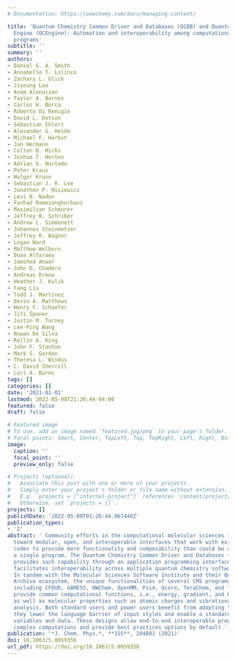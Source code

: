 ```yaml
---
# Documentation: https://wowchemy.com/docs/managing-content/

title: 'Quantum Chemistry Common Driver and Databases (QCDB) and Quantum Chemistry
  Engine (QCEngine): Automation and interoperability among computational chemistry
  programs'
subtitle: ''
summary: ''
authors:
- Daniel G. A. Smith
- Annabelle T. Lolinco
- Zachary L. Glick
- Jiyoung Lee
- Asem Alenaizan
- Taylor A. Barnes
- Carlos H. Borca
- Roberto Di Remigio
- David L. Dotson
- Sebastian Ehlert
- Alexander G. Heide
- Michael F. Herbst
- Jan Hermann
- Colton B. Hicks
- Joshua T. Horton
- Adrian G. Hurtado
- Peter Kraus
- Holger Kruse
- Sebastian J. R. Lee
- Jonathon P. Misiewicz
- Levi N. Naden
- Farhad Ramezanghorbani
- Maximilian Scheurer
- Jeffrey B. Schriber
- Andrew C. Simmonett
- Johannes Steinmetzer
- Jeffrey R. Wagner
- Logan Ward
- Matthew Welborn
- Doaa Altarawy
- Jamshed Anwar
- John D. Chodera
- Andreas Dreuw
- Heather J. Kulik
- Fang Liu
- Todd J. Martínez
- Devin A. Matthews
- Henry F. Schaefer
- Jiří Šponer
- Justin M. Turney
- Lee-Ping Wang
- Nuwan De Silva
- Rollin A. King
- John F. Stanton
- Mark S. Gordon
- Theresa L. Windus
- C. David Sherrill
- Lori A. Burns
tags: []
categories: []
date: '2021-01-01'
lastmod: 2022-05-08T21:26:44-04:00
featured: false
draft: false

# Featured image
# To use, add an image named `featured.jpg/png` to your page's folder.
# Focal points: Smart, Center, TopLeft, Top, TopRight, Left, Right, BottomLeft, Bottom, BottomRight.
image:
  caption: ''
  focal_point: ''
  preview_only: false

# Projects (optional).
#   Associate this post with one or more of your projects.
#   Simply enter your project's folder or file name without extension.
#   E.g. `projects = ["internal-project"]` references `content/project/deep-learning/index.md`.
#   Otherwise, set `projects = []`.
projects: []
publishDate: '2022-05-09T01:26:44.067440Z'
publication_types:
- '2'
abstract: ' Community efforts in the computational molecular sciences (CMS) are evolving
  toward modular, open, and interoperable interfaces that work with existing community
  codes to provide more functionality and composability than could be achieved with
  a single program. The Quantum Chemistry Common Driver and Databases (QCDB) project
  provides such capability through an application programming interface (API) that
  facilitates interoperability across multiple quantum chemistry software packages.
  In tandem with the Molecular Sciences Software Institute and their Quantum Chemistry
  Archive ecosystem, the unique functionalities of several CMS programs are integrated,
  including CFOUR, GAMESS, NWChem, OpenMM, Psi4, Qcore, TeraChem, and Turbomole, to
  provide common computational functions, i.e., energy, gradient, and Hessian computations
  as well as molecular properties such as atomic charges and vibrational frequency
  analysis. Both standard users and power users benefit from adopting these APIs as
  they lower the language barrier of input styles and enable a standard layout of
  variables and data. These designs allow end-to-end interoperable programming of
  complex computations and provide best practices options by default.'
publication: '*J. Chem. Phys.*, **155**, 204801 (2021)'
doi: 10.1063/5.0059356
url_pdf: https://doi.org/10.1063/5.0059356
---
```

